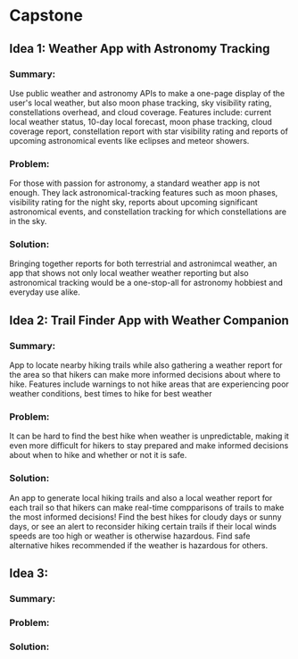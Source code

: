 # Capstone

## Idea 1: Weather App with Astronomy Tracking
### Summary:
Use public weather and astronomy APIs to make a one-page display of the user's local weather, but also moon phase tracking, sky visibility rating, constellations overhead, and cloud coverage. Features include: current local weather status, 10-day local forecast, moon phase tracking, cloud coverage report, constellation report with star visibility rating and reports of upcoming astronomical events like eclipses and meteor showers.
### Problem: 
For those with passion for astronomy, a standard weather app is not enough. They lack astronomical-tracking features such as moon phases, visibility rating for the night sky, reports about upcoming significant astronomical events, and constellation tracking for which constellations are in the sky. 
### Solution: 
Bringing together reports for both terrestrial and astronimcal weather, an app that shows not only local weather weather reporting but also astronomical tracking would be a one-stop-all for astronomy hobbiest and everyday use alike.

## Idea 2: Trail Finder App with Weather Companion
### Summary: 
App to locate nearby hiking trails while also gathering a weather report for the area so that hikers can make more informed decisions about where to hike. Features include warnings to not hike areas that are experiencing poor weather conditions, best times to hike for best weather
### Problem: 
It can be hard to find the best hike when weather is unpredictable, making it even more difficult for hikers to stay prepared and make informed decisions about when to hike and whether or not it is safe. 
### Solution: 
An app to generate local hiking trails and also a local weather report for each trail so that hikers can make real-time compparisons of trails to make the most informed decisions! Find the best hikes for cloudy days or sunny days, or see an alert to reconsider hiking certain trails if their local winds speeds are too high or weather is otherwise hazardous. Find safe alternative hikes recommended if the weather is hazardous for others.

## Idea 3: 
### Summary: 

### Problem: 

### Solution: 
